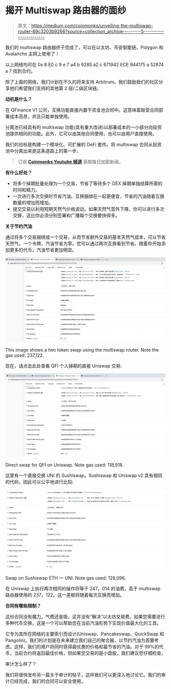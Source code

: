 # 揭开 Multiswap 路由器的面纱

> 原文：<https://medium.com/coinmonks/unveiling-the-multiswap-router-89c3203b9266?source=collection_archive---------5----------------------->

我们的 multiswap 路由器终于完成了，可以在以太坊、币安智能链、Polygon 和 Avalanche 主网上使用了！

以上网络均可在 0x 8 E0 c 9 e 7 a4 b 9285 a2 c 671942 ECE 944175 a 52874 a 7 找到合约。

除了上面的网络，我们计划在不久的将来支持 Arbitrum。我们鼓励我们的社区分享他们希望我们支持的其他第 2 层/二级区块链。

**动机是什么？**

在 QFinance V1 公司，互换功能直接内置于资金池合同中。这意味着联营合同部署成本高昂，并且只能单独使用。

分离池已经具有的 multiswap 功能(具有重大改进)以部署成本的一小部分向投资池提供相同的功能。此外，它可以由其他合同使用，也可以由用户直接使用。

我们的目标是构建一个模块化、可扩展的 DeFi 套件。将 multiswap 合同从投资池中分离出来是这条道路上的第一步。

> 订阅 [**Coinmonks Youtube 频道**](https://www.youtube.com/c/coinmonks/videos) 获取每日加密新闻。

**有什么好处？**

*   将多个掉期批量处理为一个交易，节省了等待多个 DEX 掉期单独结算所需的时间和精力。
*   一次进行多次交换时节省汽油。互换捆绑在一起更便宜，节省的汽油随着互换数量的增加而增加。
*   提交交易以利用短期天然气价格波动。如果天然气意外下降，你可以进行多次交换，这比你必须分别签署和广播每个交换要快得多。

**关于节约汽油**

通过将多个交易捆绑成一个交易，从而节省额外交易的基本天然气成本，可以节省天然气。一个令牌，汽油节省为零。您可以通过两次互换看到节省。随着你开始添加更多的代币，汽油节省更加明显。

![](img/60503072becca8f4e0e197e4fc68ed81.png)

This image shows a two token swap using the multiswap router. Note the gas used: 237,122.

现在，请点击此处查看 QFI 个人掉期的直接 Uniswap 交易:

![](img/b90dd6a28207295e5706a3677f76e998.png)

Direct swap for QFI on Uniswap. Note gas used: 118,918.

这里有一个直接交换 UNI 的 Sushiswap。Sushiswap 和 Uniswap v2 具有相同的代码，因此可以公平地进行比较:

![](img/e972dc959dd42e4cf25b12e5f39b799c.png)

Swap on Sushiswap ETH — UNI. Note gas used: 128,096.

在 Uniswap 上执行两次相同的操作将等于 247，014 的油费，高于 multiswap 路由器使用的 237，122。这一差额将随着每次互换而增加。

**合同有哪些限制？**

这份合同没有魔力。气费还是吸，这并没有“解决”以太坊交易费。如果您需要进行多种代币交换，这是一个可以帮助您在当前汽油形势下实现价值最大化的工具。

它专为其所在网络的主要索引而设计(Uniswap、Pancakeswap、QuickSwap 和 Pangolin)。我们的计划是在未来建立我们自己的聚合器，以节约汽油为首要考虑。这样，我们的用户将同时获得最优惠的价格和最节省的汽油。对于 99%的代币，当前合约将返回最佳价格，但如果您交易的是小盘股，我们建议您仔细检查。

审计怎么样了？

我们将很快发布另一篇关于审计的帖子，这样我们可以更深入地讨论它。我们的审计已经完成，我们的合同可以安全使用。